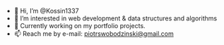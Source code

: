 - 👋 Hi, I’m @Kossin1337
- 👀 I’m interested in web development & data structures and algorithms
- 🌱 Currently working on my portfolio projects.
- 📫 Reach me by e-mail: piotrswobodzinski@gmail.com

<!---
Kossin1337/Kossin1337 is a ✨ special ✨ repository because its `README.md` (this file) appears on your GitHub profile.
You can click the Preview link to take a look at your changes.
--->
